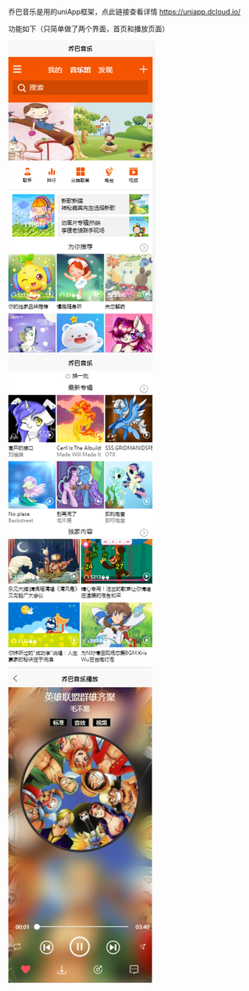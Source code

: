 乔巴音乐是用的uniApp框架，点此链接查看详情 https://uniapp.dcloud.io/

功能如下（只简单做了两个界面，首页和播放页面）

![image](https://github.com/wanwanzhai/qiaobaMusic/blob/master/image/%E9%A6%96%E9%A1%B5.png)
![image](https://github.com/wanwanzhai/qiaobaMusic/blob/master/image/%E9%A6%96%E9%A1%B5%E4%B8%8B.png)
![image](https://github.com/wanwanzhai/qiaobaMusic/blob/master/image/%E6%92%AD%E6%94%BE.png)

